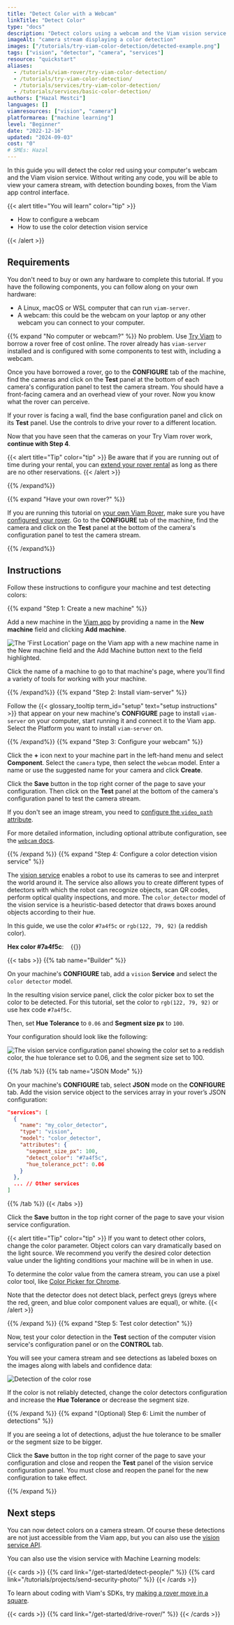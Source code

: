 ```yaml
---
title: "Detect Color with a Webcam"
linkTitle: "Detect Color"
type: "docs"
description: "Detect colors using a webcam and the Viam vision service. Without writing code, you will be able to view your camera stream, with detection bounding boxes."
imageAlt: "camera stream displaying a color detection"
images: ["/tutorials/try-viam-color-detection/detected-example.png"]
tags: ["vision", "detector", "camera", "services"]
resource: "quickstart"
aliases:
  - /tutorials/viam-rover/try-viam-color-detection/
  - /tutorials/try-viam-color-detection/
  - /tutorials/services/try-viam-color-detection/
  - /tutorials/services/basic-color-detection/
authors: ["Hazal Mestci"]
languages: []
viamresources: ["vision", "camera"]
platformarea: ["machine learning"]
level: "Beginner"
date: "2022-12-16"
updated: "2024-09-03"
cost: "0"
# SMEs: Hazal
---
```


In this guide you will detect the color red using your computer's webcam and the Viam vision service.
Without writing any code, you will be able to view your camera stream, with detection bounding boxes, from the Viam app control interface.

{{< alert title="You will learn" color="tip" >}}

- How to configure a webcam
- How to use the color detection vision service

{{< /alert >}}

## Requirements

You don't need to buy or own any hardware to complete this tutorial.
If you have the following components, you can follow along on your own hardware:

- A Linux, macOS or WSL computer that can run `viam-server`.
- A webcam: this could be the webcam on your laptop or any other webcam you can connect to your computer.

{{% expand "No computer or webcam?" %}}
No problem.
Use [Try Viam](https://app.viam.com/try) to borrow a rover free of cost online.
The rover already has `viam-server` installed and is configured with some components to test with, including a webcam.

Once you have borrowed a rover, go to the **CONFIGURE** tab of the machine, find the cameras and click on the **Test** panel at the bottom of each camera's configuration panel to test the camera stream.
You should have a front-facing camera and an overhead view of your rover.
Now you know what the rover can perceive.

If your rover is facing a wall, find the base configuration panel and click on its **Test** panel.
Use the controls to drive your rover to a different location.

Now that you have seen that the cameras on your Try Viam rover work, **continue with Step 4**.

{{< alert title="Tip" color="tip" >}}
Be aware that if you are running out of time during your rental, you can [extend your rover rental](/appendix/try-viam/reserve-a-rover/#extend-your-reservation) as long as there are no other reservations.
{{< /alert >}}

{{% /expand%}}

{{% expand "Have your own rover?" %}}

If you are running this tutorial on [your own Viam Rover](/appendix/try-viam/rover-resources/), make sure you have [configured your rover](/appendix/try-viam/rover-resources/rover-tutorial-fragments/).
Go to the **CONFIGURE** tab of the machine, find the camera and click on the **Test** panel at the bottom of the camera's configuration panel to test the camera stream.

{{% /expand%}}

## Instructions

Follow these instructions to configure your machine and test detecting colors:

{{% expand "Step 1: Create a new machine" %}}

Add a new machine in the [Viam app](https://app.viam.com) by providing a name in the **New machine** field and clicking **Add machine**.

![The 'First Location' page on the Viam app with a new machine name in the New machine field and the Add Machine button next to the field highlighted.](/fleet/app-usage/create-machine.png)

Click the name of a machine to go to that machine's page, where you'll find a variety of tools for working with your machine.

{{% /expand%}}
{{% expand "Step 2: Install viam-server" %}}

Follow the {{< glossary_tooltip term_id="setup" text="setup instructions" >}} that appear on your new machine's **CONFIGURE** page to install `viam-server` on your computer, start running it and connect it to the Viam app.
Select the Platform you want to install `viam-server` on.

{{% /expand%}}
{{% expand "Step 3: Configure your webcam" %}}

Click the **+** icon next to your machine part in the left-hand menu and select **Component**.
Select the `camera` type, then select the `webcam` model.
Enter a name or use the suggested name for your camera and click **Create**.

Click the **Save** button in the top right corner of the page to save your configuration.
Then click on the **Test** panel at the bottom of the camera's configuration panel to test the camera stream.

If you don't see an image stream, you need to [configure the `video_path` attribute](/components/camera/webcam/#using-video_path).

For more detailed information, including optional attribute configuration, see the [`webcam` docs](/components/camera/webcam/).

{{% /expand %}}
{{% expand "Step 4: Configure a color detection vision service" %}}

The [vision service](/services/vision/) enables a robot to use its cameras to see and interpret the world around it.
The service also allows you to create different types of detectors with which the robot can recognize objects, scan QR codes, perform optical quality inspections, and more.
The `color_detector` model of the vision service is a heuristic-based detector that draws boxes around objects according to their hue.

In this guide, we use the color `#7a4f5c` or `rgb(122, 79, 92)` (a reddish color).

<div style="display: flex;">
<span style="margin-right: 1rem;"><b>Hex color #7a4f5c</b>:</span> {{<imgproc src="/tutorials/try-viam-color-detection/7a4f5c.png" resize="150x" declaredimensions=true alt="A color swatch for the color that you will be detecting with your color detector. It's a reddish, maroon color.">}}
</div>

{{< tabs >}}
{{% tab name="Builder" %}}

On your machine's **CONFIGURE** tab, add a `vision` **Service** and select the `color detector` model.

In the resulting vision service panel, click the color picker box to set the color to be detected.
For this tutorial, set the color to `rgb(122, 79, 92)` or use hex code `#7a4f5c`.

Then, set **Hue Tolerance** to `0.06` and **Segment size px** to `100`.

Your configuration should look like the following:

![The vision service configuration panel showing the color set to a reddish color, the hue tolerance set to 0.06, and the segment size set to 100.](/appendix/try-viam/try-viam/vision-service-config.png)

{{% /tab %}}
{{% tab name="JSON Mode" %}}

On your machine's **CONFIGURE** tab, select **JSON** mode on the **CONFIGURE** tab.
Add the vision service object to the services array in your rover’s JSON configuration:

```json {class="line-numbers linkable-line-numbers" data-line="2-11"}
"services": [
  {
    "name": "my_color_detector",
    "type": "vision",
    "model": "color_detector",
    "attributes": {
      "segment_size_px": 100,
      "detect_color": "#7a4f5c",
      "hue_tolerance_pct": 0.06
    }
  },
  ... // Other services
]
```

{{% /tab %}}
{{< /tabs >}}

Click the **Save** button in the top right corner of the page to save your vision service configuration.

{{< alert title="Tip" color="tip" >}}
If you want to detect other colors, change the color parameter.
Object colors can vary dramatically based on the light source.
We recommend you verify the desired color detection value under the lighting conditions your machine will be in when in use.

To determine the color value from the camera stream, you can use a pixel color tool, like [Color Picker for Chrome](https://chrome.google.com/webstore/detail/color-picker-for-chrome/clldacgmdnnanihiibdgemajcfkmfhia).

Note that the detector does not detect black, perfect greys (greys where the red, green, and blue color component values are equal), or white.
{{< /alert >}}

{{% /expand %}}
{{% expand "Step 5: Test color detection" %}}

Now, test your color detection in the **Test** section of the computer vision service's configuration panel or on the **CONTROL** tab.

You will see your camera stream and see detections as labeled boxes on the images along with labels and confidence data:

![Detection of the color rose](/services/vision/rose-detection.png)

If the color is not reliably detected, change the color detectors configuration and increase the **Hue Tolerance** or decrease the segment size.

{{% /expand %}}
{{% expand "(Optional) Step 6: Limit the number of detections" %}}

If you are seeing a lot of detections, adjust the hue tolerance to be smaller or the segment size to be bigger.

Click the **Save** button in the top right corner of the page to save your configuration and close and reopen the **Test** panel of the vision service configuration panel.
You must close and reopen the panel for the new configuration to take effect.

{{% /expand %}}

## Next steps

You can now detect colors on a camera stream.
Of course these detections are not just accessible from the Viam app, but you can also use the [vision service API](/services/vision/#api).

You can also use the vision service with Machine Learning models:

{{< cards >}}
{{% card link="/get-started/detect-people/" %}}
{{% card link="/tutorials/projects/send-security-photo/" %}}
{{< /cards >}}

To learn about coding with Viam's SDKs, try [making a rover move in a square](/get-started/drive-rover/).

{{< cards >}}
{{% card link="/get-started/drive-rover/" %}}
{{< /cards >}}
